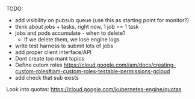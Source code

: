
TODO:
* add visibility on pubsub queue (use this as starting point for monitor?)
* think about jobs + tasks, right now, 1 job == 1 task
* jobs and pods accumulate - when to delete?
  * If we delete them, we lose engine logs
* write test harness to submit lots of jobs  
* add proper client interface/API
* Dont create too mant topics
* Define cutom roles https://cloud.google.com/iam/docs/creating-custom-roles#iam-custom-roles-testable-permissions-gcloud
* add check that sub exists

Look into quotas: https://cloud.google.com/kubernetes-engine/quotas
